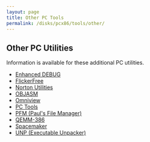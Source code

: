 ```yaml
---
layout: page
title: Other PC Tools
permalink: /disks/pcx86/tools/other/
---
```


Other PC Utilities
------------------

Information is available for these additional PC utilities.

* [Enhanced DEBUG](enhdebug/)
* [FlickerFree](flickerfree/)
* [Norton Utilities](norton/)
* [OBJASM](objasm/)
* [Omniview](omniview/)
* [PC Tools](pctools/)
* [PFM (Paul's File Manager)](pfm/)
* [QEMM-386](qemm386/)
* [Spacemaker](spacemaker/)
* [UNP (Executable Unpacker)](unp/)
